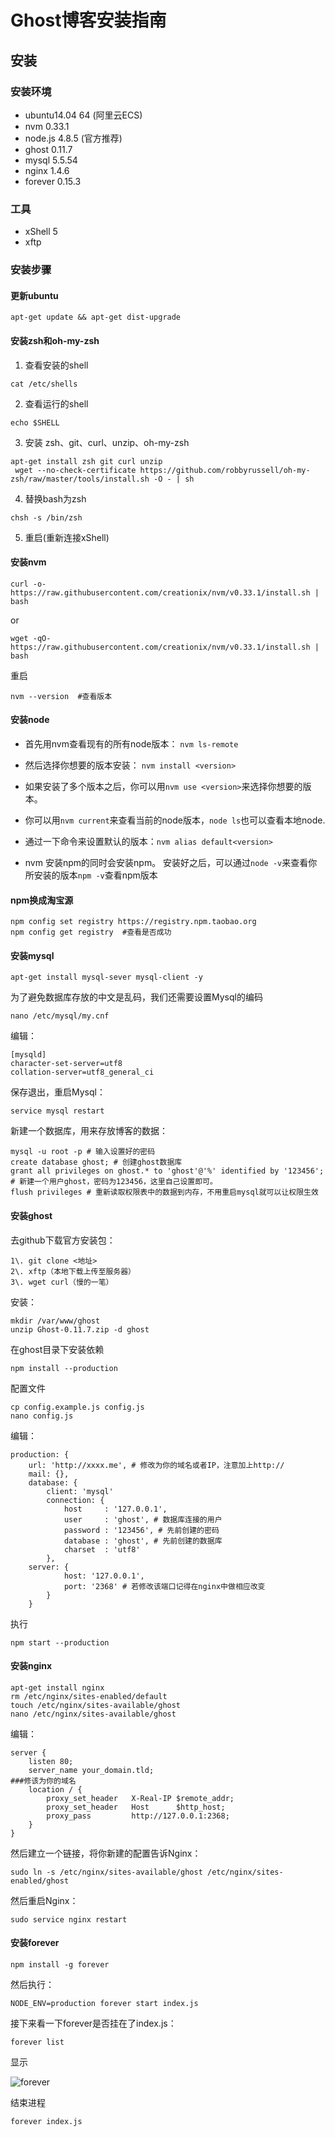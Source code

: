# Ghost博客安装指南

## 安装

### 安装环境

- ubuntu14.04 64 (阿里云ECS)
- nvm 0.33.1
- node.js 4.8.5 (官方推荐)
- ghost 0.11.7
- mysql 5.5.54
- nginx 1.4.6
- forever 0.15.3

### 工具

- xShell 5
- xftp

### 安装步骤

#### 更新ubuntu

`apt-get update && apt-get dist-upgrade`

#### 安装zsh和oh-my-zsh

1. 查看安装的shell

  `cat /etc/shells`

2. 查看运行的shell

  `echo $SHELL`

3. 安装 zsh、git、curl、unzip、oh-my-zsh

  ```
  apt-get install zsh git curl unzip
   wget --no-check-certificate https://github.com/robbyrussell/oh-my-zsh/raw/master/tools/install.sh -O - | sh
  ```

4. 替换bash为zsh

  `chsh -s /bin/zsh`

5. 重启(重新连接xShell)

#### 安装nvm

```
curl -o- https://raw.githubusercontent.com/creationix/nvm/v0.33.1/install.sh | bash
```

or

```
wget -qO- https://raw.githubusercontent.com/creationix/nvm/v0.33.1/install.sh | bash
```

重启

```
nvm --version  #查看版本
```

#### 安装node

- 首先用nvm查看现有的所有node版本： `nvm ls-remote`

- 然后选择你想要的版本安装： `nvm install <version>`

- 如果安装了多个版本之后，你可以用`nvm use <version>`来选择你想要的版本。

- 你可以用`nvm current`来查看当前的node版本，`node ls`也可以查看本地node.

- 通过一下命令来设置默认的版本：`nvm alias default<version>`

- nvm 安装npm的同时会安装npm。 安装好之后，可以通过`node -v`来查看你所安装的版本`npm -v`查看npm版本

#### npm换成淘宝源

```
npm config set registry https://registry.npm.taobao.org
npm config get registry  #查看是否成功
```

#### 安装mysql

```
apt-get install mysql-sever mysql-client -y
```

为了避免数据库存放的中文是乱码，我们还需要设置Mysql的编码

```
nano /etc/mysql/my.cnf
```

编辑：

```
[mysqld]
character-set-server=utf8  
collation-server=utf8_general_ci
```

保存退出，重启Mysql：

`service mysql restart`

新建一个数据库，用来存放博客的数据：

```
mysql -u root -p # 输入设置好的密码  
create database ghost; # 创建ghost数据库  
grant all privileges on ghost.* to 'ghost'@'%' identified by '123456'; # 新建一个用户ghost，密码为123456，这里自己设置即可。
flush privileges # 重新读取权限表中的数据到内存，不用重启mysql就可以让权限生效
```

#### 安装ghost

去github下载官方安装包：

```
1\. git clone <地址>
2\. xftp（本地下载上传至服务器）
3\. wget curl（慢的一笔）
```

安装：

```
mkdir /var/www/ghost
unzip Ghost-0.11.7.zip -d ghost
```

在ghost目录下安装依赖

```
npm install --production
```

配置文件

```
cp config.example.js config.js  
nano config.js
```

编辑：

```
production: {  
    url: 'http://xxxx.me', # 修改为你的域名或者IP，注意加上http://
    mail: {},
    database: {
        client: 'mysql'
        connection: {
            host     : '127.0.0.1',
            user     : 'ghost', # 数据库连接的用户
            password : '123456', # 先前创建的密码
            database : 'ghost', # 先前创建的数据库
            charset  : 'utf8'
        },
    server: {
            host: '127.0.0.1',
            port: '2368' # 若修改该端口记得在nginx中做相应改变
        }
    }
```

执行

```
npm start --production
```

#### 安装nginx

```
apt-get install nginx
rm /etc/nginx/sites-enabled/default
touch /etc/nginx/sites-available/ghost
nano /etc/nginx/sites-available/ghost
```

编辑：

```
server {
    listen 80;
    server_name your_domain.tld;
###修该为你的域名
    location / {
        proxy_set_header   X-Real-IP $remote_addr;
        proxy_set_header   Host      $http_host;
        proxy_pass         http://127.0.0.1:2368;
    }
}
```

然后建立一个链接，将你新建的配置告诉Nginx：

```
sudo ln -s /etc/nginx/sites-available/ghost /etc/nginx/sites-enabled/ghost
```

然后重启Nginx：

```
sudo service nginx restart
```

#### 安装forever

```
npm install -g forever
```

然后执行：

```
NODE_ENV=production forever start index.js
```

接下来看一下forever是否挂在了index.js：

```
forever list
```

显示

![forever](http://ocygn6f54.bkt.clouddn.com/forever.PNG)

结束进程

```
forever index.js
```
